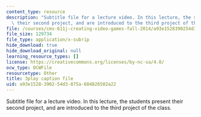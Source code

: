 ```yaml
---
content_type: resource
description: "Subtitle file for a lecture video. In this lecture, the students present\
  \ their second project, and are introduced to the third project of the class.\t\t"
file: /courses/cms-611j-creating-video-games-fall-2014/a93e1528390254d3875a684826502a22_MZSnYgdlV0A.vtt
file_size: 129734
file_type: application/x-subrip
hide_download: true
hide_download_original: null
learning_resource_types: []
license: https://creativecommons.org/licenses/by-nc-sa/4.0/
ocw_type: OCWFile
resourcetype: Other
title: 3play caption file
uid: a93e1528-3902-54d3-875a-684826502a22
---
```

Subtitle file for a lecture video. In this lecture, the students present their second project, and are introduced to the third project of the class.		